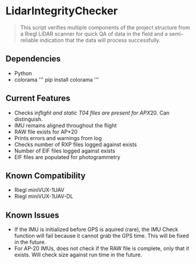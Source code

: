 # LidarIntegrityChecker

>This script verifies multiple components of the project structure from a Riegl LiDAR scanner for quick QA of data in the field and a semi-reliable indication that the data will process successfully.

## Dependencies
* Python
* colorama
	'''
	pip install colorama
	'''

## Current Features
* Checks in*flight and static T04 files are present for APX*20. Can distinguish.
* IMU remains aligned throughout the flight
* RAW file exists for AP*20
* Prints errors and warnings from log
* Checks number of RXP files logged against exists
* Number of EIF files logged against exists
* EIF files are populated for photogrammetry

## Known Compatibility
* Riegl miniVUX-1UAV
* Riegl miniVUX-1UAV-DL

## Known Issues
* If the IMU is initialized before GPS is aquired (rare), the IMU Check function will fail because it cannot grab the GPS time. This will be fixed in the future.
* For AP-20 IMUs, does not check if the RAW file is complete, only that it exists. Will check size against run time in the future.
